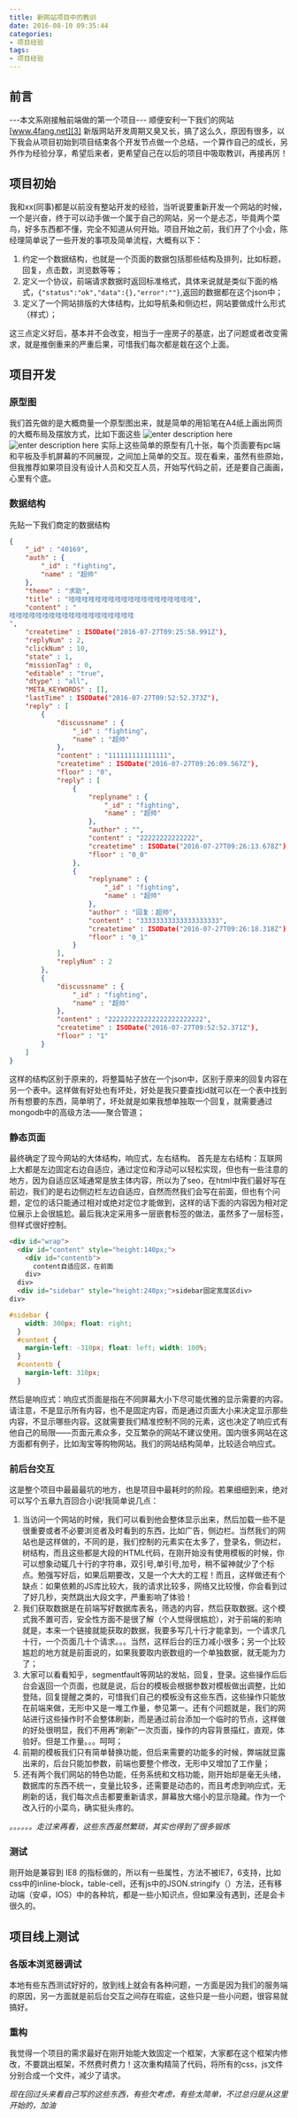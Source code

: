 ```yaml
---
title: 新网站项目中的教训
date: 2016-08-10 09:35:44
categories:
- 项目经验
tags: 
- 项目经验
---
```

## 前言
---本文系刚接触前端做的第一个项目---
顺便安利一下我们的网站[www.4fang.net][3]
新版网站开发周期又臭又长，搞了这么久，原因有很多，以下我会从项目初始到项目结束各个开发节点做一个总结，一个算作自己的成长，另外作为经验分享，希望后来者，更希望自己在以后的项目中吸取教训，再接再厉！

## 项目初始
我和xx(同事)都是以前没有整站开发的经验，当听说要重新开发一个网站的时候，一个是兴奋，终于可以动手做一个属于自己的网站，另一个是忐忑，毕竟两个菜鸟，好多东西都不懂，完全不知道从何开始。项目开始之前，我们开了个小会，陈经理简单说了一些开发的事项及简单流程，大概有以下：

 1. 约定一个数据结构，也就是一个页面的数据包括那些结构及排列，比如标题，回复，点击数，浏览数等等；
 2. 定义一个协议，前端请求数据时返回标准格式，具体来说就是类似下面的格式，`{"status":"ok","data":{},"error":""}`,返回的数据都在这个json中；
 3. 定义了一个网站排版的大体结构，比如导航条和侧边栏，网站要做成什么形式（样式）；

这三点定义好后，基本并不会改变，相当于一座房子的基底，出了问题或者改变需求，就是推倒重来的严重后果，可惜我们每次都是栽在这个上面。

##  项目开发
### 原型图
我们首先做的是大概商量一个原型图出来，就是简单的用铅笔在A4纸上画出网页的大概布局及摆放方式，比如下面这些
![enter description here][1]
![enter description here][2]
实际上这些简单的原型有几十张，每个页面要有pc端和平板及手机屏幕的不同展现，之间加上简单的交互。现在看来，虽然有些原始，但我推荐如果项目没有设计人员和交互人员，开始写代码之前，还是要自己画画，心里有个底。
### 数据结构
先贴一下我们商定的数据结构
```JSON
{
    "_id" : "40169",
    "auth" : {
        "_id" : "fighting",
        "name" : "超帅"
    },
    "theme" : "求助",
    "title" : "哇哇哇哇哇哇哇哇哇哇哇哇哇哇哇哇哇哇哇",
    "content" : "
哇哇哇哇哇哇哇哇哇哇哇哇哇哇哇哇哇哇哇
",
    "createtime" : ISODate("2016-07-27T09:25:58.991Z"),
    "replyNum" : 2,
    "clickNum" : 10,
    "state" : 1,
    "missionTag" : 0,
    "editable" : "true",
    "dtype" : "all",
    "META_KEYWORDS" : [],
    "lastTime" : ISODate("2016-07-27T09:52:52.373Z"),
    "reply" : [ 
        {
            "discussname" : {
                "_id" : "fighting",
                "name" : "超帅"
            },
            "content" : "111111111111111",
            "createtime" : ISODate("2016-07-27T09:26:09.567Z"),
            "floor" : "0",
            "reply" : [ 
                {
                    "replyname" : {
                        "_id" : "fighting",
                        "name" : "超帅"
                    },
                    "author" : "",
                    "content" : "22222222222222",
                    "createtime" : ISODate("2016-07-27T09:26:13.678Z"),
                    "floor" : "0_0"
                }, 
                {
                    "replyname" : {
                        "_id" : "fighting",
                        "name" : "超帅"
                    },
                    "author" : "回复：超帅",
                    "content" : "33333333333333333333",
                    "createtime" : ISODate("2016-07-27T09:26:18.318Z"),
                    "floor" : "0_1"
                }
            ],
            "replyNum" : 2
        }, 
        {
            "discussname" : {
                "_id" : "fighting",
                "name" : "超帅"
            },
            "content" : "222222222222222222222222",
            "createtime" : ISODate("2016-07-27T09:52:52.371Z"),
            "floor" : "1"
        }
    ]
}
```
这样的结构区别于原来的，将整篇帖子放在一个json中，区别于原来的回复内容在另一个表中。这样做有好处也有坏处，好处是我只要查找id就可以在一个表中找到所有想要的东西，简单明了，坏处就是如果我想单独取一个回复，就需要通过mongodb中的高级方法——聚合管道；
### 静态页面
最终确定了现今网站的大体结构，响应式，左右结构。
首先是左右结构：互联网上大都是左边固定右边自适应，通过定位和浮动可以轻松实现，但也有一些注意的地方，因为自适应区域通常是放主体内容，所以为了seo，在html中我们最好写在前边，我们的是右边侧边栏左边自适应，自然而然我们会写在前面，但也有个问题，定位的话只能通过相对或绝对定位才能做到，这样的话下面的内容因为相对定位展示上会很尴尬。最后我决定采用多一层嵌套标签的做法，虽然多了一层标签，但样式很好控制。
```html
<div id="wrap">
  <div id="content" style="height:140px;">
    <div id="contentb">
      content自适应区，在前面
    div>
  div>
  <div id="sidebar" style="height:240px;">sidebar固定宽度区div>
div>
```
```css
#sidebar {
    width: 300px; float: right;
  }
  #content {
    margin-left: -310px; float: left; width: 100%;
  }
  #contentb {
    margin-left: 310px;
  }
```
然后是响应式：响应式页面是指在不同屏幕大小下尽可能优雅的显示需要的内容。请注意，不是显示所有内容，也不是固定内容，而是通过页面大小来决定显示那些内容，不显示哪些内容。这就需要我们精准控制不同的元素，这也决定了响应式有他自己的局限——页面元素众多，交互繁杂的网站不建议使用。国内很多网站在这方面都有例子，比如淘宝等购物网站。我们的网站结构简单，比较适合响应式。
### 前后台交互
这是整个项目中最最最坑的地方，也是项目中最耗时的阶段。若果细细到来，绝对可以写个五章九百回合小说!我简单说几点：

 1. 当访问一个网站的时候，我们可以看到他会整体显示出来，然后加载一些不是很重要或者不必要浏览者及时看到的东西，比如广告，侧边栏。当然我们的网站也是这样做的，不同的是，我们控制的元素实在太多了，登录名，侧边栏，树结构，而且这些都是大段的HTML代码，在刚开始没有使用模板的时候，你可以想象动辄几十行的字符串，双引号,单引号,加号，稍不留神就少了个标点。勉强写好后，如果后期要改，又是一个大大的工程！而且，这样做还有个缺点：如果依赖的JS库比较大，我的请求比较多，网络又比较慢，你会看到过了好几秒，突然跳出大段文字，严重影响了体验！
 2.  我们获取数据是在前端写好数据库表名，筛选的内容，然后获取数据。这个模式我不置可否，安全性方面不是很了解（个人觉得很尴尬），对于前端的影响就是，本来一个链接就能获取的数据，我要多写几十行才能拿到，一个请求几十行，一个页面几十个请求。。。当然，这样后台的压力减小很多；另一个比较尴尬的地方就是前面说的，如果我要取内嵌数组的一个单独数据，就无能为力了；
 3.  大家可以看看知乎，segmentfault等网站的发帖，回复，登录。这些操作后后台会返回一个页面，也就是说，后台的模板会根据参数对模板做出调整，比如登陆，回复提醒之类的，可惜我们自己的模板没有这些东西，这些操作只能放在前端来做，无形中又是一堆工作量，参见第一。还有个问题就是，我们的网站进行这些操作时不会整体刷新，而是通过前台添加一个临时的节点，这样做的好处很明显，我们不用再“刷新”一次页面，操作的内容背景描红，直观，体验好。但是工作量。。。呵呵；
 4.   前期的模板我们只有简单替换功能，但后来需要的功能多的时候，弊端就显露出来的，后台只能加参数，前端也要整个修改，无形中又增加了工作量；
 5.   还有两个我们网站的特色功能，任务系统和文档功能，刚开始却是毫无头绪，数据库的东西不统一，变量比较多，还需要是动态的，而且考虑到响应式，无刷新的话，我们每次点击都要重新请求，屏幕放大缩小的显示隐藏。作为一个改入行的小菜鸟，确实挺头疼的。

*。。。。。。走过来再看，这些东西虽然繁琐，其实也得到了很多锻炼*
### 测试
刚开始是兼容到 IE8 的指标做的，所以有一些属性，方法不被IE7，6支持，比如css中的inline-block，table-cell，还有js中的JSON.stringify（）方法，还有移动端（安卓，IOS）中的各种坑，都是一些小知识点，但如果没有遇到，还是会卡很久的。
## 项目线上测试
### 各版本浏览器调试
 本地有些东西测试好好的，放到线上就会有各种问题，一方面是因为我们的服务端的原因，另一方面就是前后台交互之间存在瑕疵，这些只是一些小问题，很容易就搞好。
### 重构
 我觉得一个项目的需求最好在刚开始能大致固定一个框架，大家都在这个框架内修改，不要跳出框架，不然费时费力！这次重构精简了代码，将所有的css，js文件分别合成一个文件，减少了请求。

*现在回过头来看自己写的这些东西，有些欠考虑，有些太简单，不过总归是从这里开始的，加油*

  [1]: /blog/imgs/frontend/prototype1.png "prototype1.png"
  [2]: /blog/imgs/frontend/prototype2.png "prototype2.png"
  [3]: http://www.4fang.net
